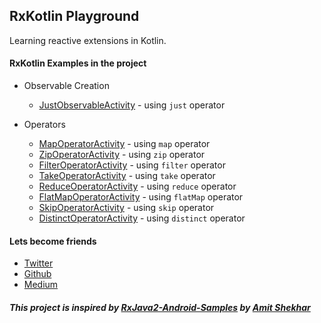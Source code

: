## RxKotlin Playground

Learning reactive extensions in Kotlin.

#### RxKotlin Examples in the project
- Observable Creation
    - [JustObservableActivity](https://github.com/Naveentp/RxKotlin-Playground/blob/master/app/src/main/java/neo/rxkotlin/playground/view/observablesCreation/JustObservableActivity.kt) - using `just` operator

- Operators
    - [MapOperatorActivity](https://github.com/Naveentp/RxKotlin-Playground/blob/master/app/src/main/java/neo/rxkotlin/playground/view/operators/MapOperatorActivity.kt) - using `map` operator
    - [ZipOperatorActivity](https://github.com/Naveentp/RxKotlin-Playground/blob/master/app/src/main/java/neo/rxkotlin/playground/view/operators/ZipOperatorActivity.kt) - using `zip` operator
    - [FilterOperatorActivity](https://github.com/Naveentp/RxKotlin-Playground/blob/master/app/src/main/java/neo/rxkotlin/playground/view/operators/FilterOperatorActivity.kt) - using `filter` operator
    - [TakeOperatorActivity](https://github.com/Naveentp/RxKotlin-Playground/blob/master/app/src/main/java/neo/rxkotlin/playground/view/operators/TakeOperatorActivity.kt) - using `take` operator
    - [ReduceOperatorActivity](https://github.com/Naveentp/RxKotlin-Playground/blob/master/app/src/main/java/neo/rxkotlin/playground/view/operators/ReduceOperatorActivity.kt) - using `reduce` operator
    - [FlatMapOperatorActivity](https://github.com/Naveentp/RxKotlin-Playground/blob/master/app/src/main/java/neo/rxkotlin/playground/view/operators/FlatMapOperatorActivity.kt) - using `flatMap` operator
    - [SkipOperatorActivity](https://github.com/Naveentp/RxKotlin-Playground/blob/master/app/src/main/java/neo/rxkotlin/playground/view/operators/SkipOperatorActivity.kt) - using `skip` operator
    - [DistinctOperatorActivity](https://github.com/Naveentp/RxKotlin-Playground/blob/master/app/src/main/java/neo/rxkotlin/playground/view/operators/DistinctOperatorActivity.kt) - using `distinct` operator
    


#### Lets become friends
- [Twitter](https://twitter.com/iamnaveentp)
- [Github](https://github.com/Naveentp/)
- [Medium](https://medium.com/@naveentp)

##### This project is inspired by [RxJava2-Android-Samples](https://github.com/amitshekhariitbhu/RxJava2-Android-Samples) by [Amit Shekhar](https://github.com/amitshekhariitbhu)
